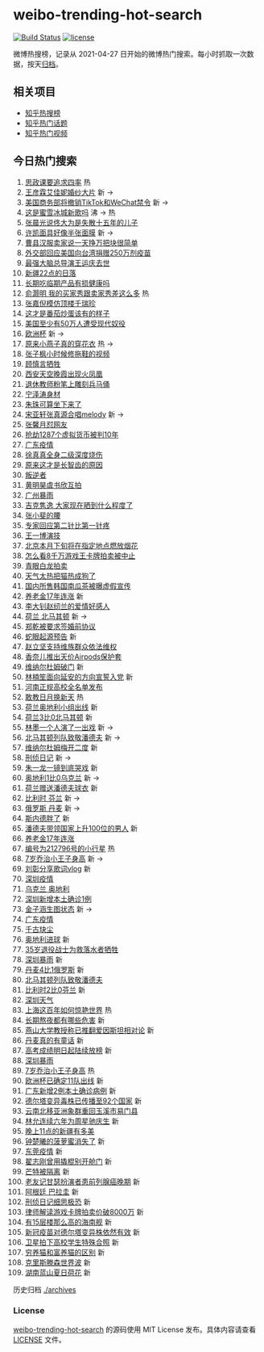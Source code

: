 # weibo-trending-hot-search

[![Build Status](https://github.com/justjavac/weibo-trending-hot-search/workflows/ci/badge.svg?branch=master)](https://github.com/justjavac/weibo-trending-hot-search/actions)
[![license](https://img.shields.io/github/license/justjavac/weibo-trending-hot-search)](https://github.com/justjavac/weibo-trending-hot-search/blob/master/LICENSE)

微博热搜榜，记录从 2021-04-27 日开始的微博热门搜索。每小时抓取一次数据，按天[归档](./archives)。

## 相关项目

- [知乎热搜榜](https://github.com/justjavac/zhihu-trending-top-search)
- [知乎热门话题](https://github.com/justjavac/zhihu-trending-hot-questions)
- [知乎热门视频](https://github.com/justjavac/zhihu-trending-hot-video)

## 今日热门搜索

<!-- BEGIN -->
<!-- 最后更新时间 Tue Jun 22 2021 08:54:46 GMT+0800 (China Standard Time) -->

1. [思政课要追求四率](https://s.weibo.com//weibo?q=%23%E6%80%9D%E6%94%BF%E8%AF%BE%E8%A6%81%E8%BF%BD%E6%B1%82%E5%9B%9B%E7%8E%87%23&Refer=new_time)
   热
2. [王彦霖艾佳妮婚纱大片](https://s.weibo.com//weibo?q=%23%E7%8E%8B%E5%BD%A6%E9%9C%96%E8%89%BE%E4%BD%B3%E5%A6%AE%E5%A9%9A%E7%BA%B1%E5%A4%A7%E7%89%87%23&Refer=top)
   新 ->
3. [美国商务部将撤销TikTok和WeChat禁令](https://s.weibo.com//weibo?q=%23%E7%BE%8E%E5%9B%BD%E5%95%86%E5%8A%A1%E9%83%A8%E5%B0%86%E6%92%A4%E9%94%80TikTok%E5%92%8CWeChat%E7%A6%81%E4%BB%A4%23&Refer=top)
   新 ->
4. [这是蜜雪冰城新歌吗](https://s.weibo.com//weibo?q=%23%E8%BF%99%E6%98%AF%E8%9C%9C%E9%9B%AA%E5%86%B0%E5%9F%8E%E6%96%B0%E6%AD%8C%E5%90%97%23&Refer=top)
   沸 -> 热
5. [张晨光说佟大为是失散十五年的儿子](https://s.weibo.com//weibo?q=%23%E5%BC%A0%E6%99%A8%E5%85%89%E8%AF%B4%E4%BD%9F%E5%A4%A7%E4%B8%BA%E6%98%AF%E5%A4%B1%E6%95%A3%E5%8D%81%E4%BA%94%E5%B9%B4%E7%9A%84%E5%84%BF%E5%AD%90%23&Refer=top)
6. [许凯面具好像半张面膜](https://s.weibo.com//weibo?q=%23%E8%AE%B8%E5%87%AF%E9%9D%A2%E5%85%B7%E5%A5%BD%E5%83%8F%E5%8D%8A%E5%BC%A0%E9%9D%A2%E8%86%9C%23&Refer=top)
   新 ->
7. [曹县汉服卖家说一天挣万把块很简单](https://s.weibo.com//weibo?q=%23%E6%9B%B9%E5%8E%BF%E6%B1%89%E6%9C%8D%E5%8D%96%E5%AE%B6%E8%AF%B4%E4%B8%80%E5%A4%A9%E6%8C%A3%E4%B8%87%E6%8A%8A%E5%9D%97%E5%BE%88%E7%AE%80%E5%8D%95%23&Refer=top)
8. [外交部回应美国向台湾捐赠250万剂疫苗](https://s.weibo.com//weibo?q=%23%E5%A4%96%E4%BA%A4%E9%83%A8%E5%9B%9E%E5%BA%94%E7%BE%8E%E5%9B%BD%E5%90%91%E5%8F%B0%E6%B9%BE%E6%8D%90%E8%B5%A0250%E4%B8%87%E5%89%82%E7%96%AB%E8%8B%97%23&Refer=top)
9. [最强大脑总导演王运庆去世](https://s.weibo.com//weibo?q=%23%E6%9C%80%E5%BC%BA%E5%A4%A7%E8%84%91%E6%80%BB%E5%AF%BC%E6%BC%94%E7%8E%8B%E8%BF%90%E5%BA%86%E5%8E%BB%E4%B8%96%23&Refer=top)
10. [新疆22点的日落](https://s.weibo.com//weibo?q=%23%E6%96%B0%E7%96%8622%E7%82%B9%E7%9A%84%E6%97%A5%E8%90%BD%23&Refer=top)
11. [长期吃临期产品有损健康吗](https://s.weibo.com//weibo?q=%23%E9%95%BF%E6%9C%9F%E5%90%83%E4%B8%B4%E6%9C%9F%E4%BA%A7%E5%93%81%E6%9C%89%E6%8D%9F%E5%81%A5%E5%BA%B7%E5%90%97%23&Refer=top)
12. [俞灏明
    我的买家秀跟卖家秀差这么多](https://s.weibo.com//weibo?q=%E4%BF%9E%E7%81%8F%E6%98%8E%20%E6%88%91%E7%9A%84%E4%B9%B0%E5%AE%B6%E7%A7%80%E8%B7%9F%E5%8D%96%E5%AE%B6%E7%A7%80%E5%B7%AE%E8%BF%99%E4%B9%88%E5%A4%9A&Refer=top)
    热
13. [张嘉倪模仿顶楼千瑞珍](https://s.weibo.com//weibo?q=%23%E5%BC%A0%E5%98%89%E5%80%AA%E6%A8%A1%E4%BB%BF%E9%A1%B6%E6%A5%BC%E5%8D%83%E7%91%9E%E7%8F%8D%23&Refer=top)
14. [这才是番茄炒蛋该有的样子](https://s.weibo.com//weibo?q=%23%E8%BF%99%E6%89%8D%E6%98%AF%E7%95%AA%E8%8C%84%E7%82%92%E8%9B%8B%E8%AF%A5%E6%9C%89%E7%9A%84%E6%A0%B7%E5%AD%90%23&Refer=top)
15. [美国至少有50万人遭受现代奴役](https://s.weibo.com//weibo?q=%23%E7%BE%8E%E5%9B%BD%E8%87%B3%E5%B0%91%E6%9C%8950%E4%B8%87%E4%BA%BA%E9%81%AD%E5%8F%97%E7%8E%B0%E4%BB%A3%E5%A5%B4%E5%BD%B9%23&Refer=top)
16. [欧洲杯](https://s.weibo.com//weibo?q=%E6%AC%A7%E6%B4%B2%E6%9D%AF&Refer=top) 新
    ->
17. [原来小燕子真的穿花衣](https://s.weibo.com//weibo?q=%23%E5%8E%9F%E6%9D%A5%E5%B0%8F%E7%87%95%E5%AD%90%E7%9C%9F%E7%9A%84%E7%A9%BF%E8%8A%B1%E8%A1%A3%23&Refer=top)
    热 ->
18. [张子枫小时候修拖鞋的视频](https://s.weibo.com//weibo?q=%23%E5%BC%A0%E5%AD%90%E6%9E%AB%E5%B0%8F%E6%97%B6%E5%80%99%E4%BF%AE%E6%8B%96%E9%9E%8B%E7%9A%84%E8%A7%86%E9%A2%91%23&Refer=top)
19. [顾慎言牺牲](https://s.weibo.com//weibo?q=%23%E9%A1%BE%E6%85%8E%E8%A8%80%E7%89%BA%E7%89%B2%23&Refer=top)
20. [西安天空晚霞出现火凤凰](https://s.weibo.com//weibo?q=%23%E8%A5%BF%E5%AE%89%E5%A4%A9%E7%A9%BA%E6%99%9A%E9%9C%9E%E5%87%BA%E7%8E%B0%E7%81%AB%E5%87%A4%E5%87%B0%23&Refer=top)
21. [退休教师粉笔上雕刻兵马俑](https://s.weibo.com//weibo?q=%23%E9%80%80%E4%BC%91%E6%95%99%E5%B8%88%E7%B2%89%E7%AC%94%E4%B8%8A%E9%9B%95%E5%88%BB%E5%85%B5%E9%A9%AC%E4%BF%91%23&Refer=top)
22. [宁泽涛身材](https://s.weibo.com//weibo?q=%23%E5%AE%81%E6%B3%BD%E6%B6%9B%E8%BA%AB%E6%9D%90%23&Refer=top)
23. [朱珠可算坐下来了](https://s.weibo.com//weibo?q=%23%E6%9C%B1%E7%8F%A0%E5%8F%AF%E7%AE%97%E5%9D%90%E4%B8%8B%E6%9D%A5%E4%BA%86%23&Refer=top)
24. [宋亚轩张真源合唱melody](https://s.weibo.com//weibo?q=%23%E5%AE%8B%E4%BA%9A%E8%BD%A9%E5%BC%A0%E7%9C%9F%E6%BA%90%E5%90%88%E5%94%B1melody%23&Refer=top)
    新 ->
25. [张馨月怼网友](https://s.weibo.com//weibo?q=%23%E5%BC%A0%E9%A6%A8%E6%9C%88%E6%80%BC%E7%BD%91%E5%8F%8B%23&Refer=top)
26. [抢劫1287个虚拟货币被判10年](https://s.weibo.com//weibo?q=%23%E6%8A%A2%E5%8A%AB1287%E4%B8%AA%E8%99%9A%E6%8B%9F%E8%B4%A7%E5%B8%81%E8%A2%AB%E5%88%A410%E5%B9%B4%23&Refer=top)
27. [广东疫情](https://s.weibo.com//weibo?q=%E5%B9%BF%E4%B8%9C%E7%96%AB%E6%83%85&Refer=top)
28. [徐真真全身二级深度烧伤](https://s.weibo.com//weibo?q=%23%E5%BE%90%E7%9C%9F%E7%9C%9F%E5%85%A8%E8%BA%AB%E4%BA%8C%E7%BA%A7%E6%B7%B1%E5%BA%A6%E7%83%A7%E4%BC%A4%23&Refer=top)
29. [原来这才是长智齿的原因](https://s.weibo.com//weibo?q=%23%E5%8E%9F%E6%9D%A5%E8%BF%99%E6%89%8D%E6%98%AF%E9%95%BF%E6%99%BA%E9%BD%BF%E7%9A%84%E5%8E%9F%E5%9B%A0%23&Refer=top)
30. [叛逆者](https://s.weibo.com//weibo?q=%E5%8F%9B%E9%80%86%E8%80%85&Refer=top)
31. [黄明昊虞书欣互拍](https://s.weibo.com//weibo?q=%23%E9%BB%84%E6%98%8E%E6%98%8A%E8%99%9E%E4%B9%A6%E6%AC%A3%E4%BA%92%E6%8B%8D%23&Refer=top)
32. [广州暴雨](https://s.weibo.com//weibo?q=%23%E5%B9%BF%E5%B7%9E%E6%9A%B4%E9%9B%A8%23&Refer=top)
33. [吉克隽逸
    大家现在晒到什么程度了](https://s.weibo.com//weibo?q=%E5%90%89%E5%85%8B%E9%9A%BD%E9%80%B8%20%E5%A4%A7%E5%AE%B6%E7%8E%B0%E5%9C%A8%E6%99%92%E5%88%B0%E4%BB%80%E4%B9%88%E7%A8%8B%E5%BA%A6%E4%BA%86&Refer=top)
34. [张小斐的腰](https://s.weibo.com//weibo?q=%23%E5%BC%A0%E5%B0%8F%E6%96%90%E7%9A%84%E8%85%B0%23&Refer=top)
35. [专家回应第二针比第一针疼](https://s.weibo.com//weibo?q=%23%E4%B8%93%E5%AE%B6%E5%9B%9E%E5%BA%94%E7%AC%AC%E4%BA%8C%E9%92%88%E6%AF%94%E7%AC%AC%E4%B8%80%E9%92%88%E7%96%BC%23&Refer=top)
36. [王一博演技](https://s.weibo.com//weibo?q=%23%E7%8E%8B%E4%B8%80%E5%8D%9A%E6%BC%94%E6%8A%80%23&Refer=top)
37. [北京本月下旬将在指定地点燃放烟花](https://s.weibo.com//weibo?q=%23%E5%8C%97%E4%BA%AC%E6%9C%AC%E6%9C%88%E4%B8%8B%E6%97%AC%E5%B0%86%E5%9C%A8%E6%8C%87%E5%AE%9A%E5%9C%B0%E7%82%B9%E7%87%83%E6%94%BE%E7%83%9F%E8%8A%B1%23&Refer=top)
38. [怎么看8千万游戏王卡牌拍卖被中止](https://s.weibo.com//weibo?q=%23%E6%80%8E%E4%B9%88%E7%9C%8B8%E5%8D%83%E4%B8%87%E6%B8%B8%E6%88%8F%E7%8E%8B%E5%8D%A1%E7%89%8C%E6%8B%8D%E5%8D%96%E8%A2%AB%E4%B8%AD%E6%AD%A2%23&Refer=top)
39. [青眼白龙拍卖](https://s.weibo.com//weibo?q=%23%E9%9D%92%E7%9C%BC%E7%99%BD%E9%BE%99%E6%8B%8D%E5%8D%96%23&Refer=top)
40. [天气太热把猫热成狗了](https://s.weibo.com//weibo?q=%23%E5%A4%A9%E6%B0%94%E5%A4%AA%E7%83%AD%E6%8A%8A%E7%8C%AB%E7%83%AD%E6%88%90%E7%8B%97%E4%BA%86%23&Refer=top)
41. [国内所售韩国南瓜茶被曝虚假宣传](https://s.weibo.com//weibo?q=%23%E5%9B%BD%E5%86%85%E6%89%80%E5%94%AE%E9%9F%A9%E5%9B%BD%E5%8D%97%E7%93%9C%E8%8C%B6%E8%A2%AB%E6%9B%9D%E8%99%9A%E5%81%87%E5%AE%A3%E4%BC%A0%23&Refer=top)
42. [养老金17年连涨](https://s.weibo.com//weibo?q=%E5%85%BB%E8%80%81%E9%87%9117%E5%B9%B4%E8%BF%9E%E6%B6%A8&Refer=top)
    新
43. [李大钊赵纫兰的爱情好感人](https://s.weibo.com//weibo?q=%23%E6%9D%8E%E5%A4%A7%E9%92%8A%E8%B5%B5%E7%BA%AB%E5%85%B0%E7%9A%84%E7%88%B1%E6%83%85%E5%A5%BD%E6%84%9F%E4%BA%BA%23&Refer=top)
44. [荷兰 北马其顿](https://s.weibo.com//weibo?q=%E8%8D%B7%E5%85%B0%20%E5%8C%97%E9%A9%AC%E5%85%B6%E9%A1%BF&Refer=top)
    新 ->
45. [郑乾被要求签婚前协议](https://s.weibo.com//weibo?q=%23%E9%83%91%E4%B9%BE%E8%A2%AB%E8%A6%81%E6%B1%82%E7%AD%BE%E5%A9%9A%E5%89%8D%E5%8D%8F%E8%AE%AE%23&Refer=top)
46. [蛇眼起源预告](https://s.weibo.com//weibo?q=%E8%9B%87%E7%9C%BC%E8%B5%B7%E6%BA%90%E9%A2%84%E5%91%8A&Refer=top)
    新
47. [赵立坚支持维族群众依法维权](https://s.weibo.com//weibo?q=%23%E8%B5%B5%E7%AB%8B%E5%9D%9A%E6%94%AF%E6%8C%81%E7%BB%B4%E6%97%8F%E7%BE%A4%E4%BC%97%E4%BE%9D%E6%B3%95%E7%BB%B4%E6%9D%83%23&Refer=top)
48. [香奈儿推出天价Airpods保护套](https://s.weibo.com//weibo?q=%23%E9%A6%99%E5%A5%88%E5%84%BF%E6%8E%A8%E5%87%BA%E5%A4%A9%E4%BB%B7Airpods%E4%BF%9D%E6%8A%A4%E5%A5%97%23&Refer=top)
49. [维纳尔杜姆破门](https://s.weibo.com//weibo?q=%E7%BB%B4%E7%BA%B3%E5%B0%94%E6%9D%9C%E5%A7%86%E7%A0%B4%E9%97%A8&Refer=top)
    新
50. [林楠笙面向延安的方向宣誓入党](https://s.weibo.com//weibo?q=%23%E6%9E%97%E6%A5%A0%E7%AC%99%E9%9D%A2%E5%90%91%E5%BB%B6%E5%AE%89%E7%9A%84%E6%96%B9%E5%90%91%E5%AE%A3%E8%AA%93%E5%85%A5%E5%85%9A%23&Refer=top)
    新
51. [河南正规高校全名单发布](https://s.weibo.com//weibo?q=%23%E6%B2%B3%E5%8D%97%E6%AD%A3%E8%A7%84%E9%AB%98%E6%A0%A1%E5%85%A8%E5%90%8D%E5%8D%95%E5%8F%91%E5%B8%83%23&Refer=top)
52. [敢教日月换新天](https://s.weibo.com//weibo?q=%23%E6%95%A2%E6%95%99%E6%97%A5%E6%9C%88%E6%8D%A2%E6%96%B0%E5%A4%A9%23&Refer=new_time)
    热
53. [荷兰奥地利小组出线](https://s.weibo.com//weibo?q=%E8%8D%B7%E5%85%B0%E5%A5%A5%E5%9C%B0%E5%88%A9%E5%B0%8F%E7%BB%84%E5%87%BA%E7%BA%BF&Refer=top)
    新
54. [荷兰3比0北马其顿](https://s.weibo.com//weibo?q=%E8%8D%B7%E5%85%B03%E6%AF%940%E5%8C%97%E9%A9%AC%E5%85%B6%E9%A1%BF&Refer=top)
    新
55. [林墨一个人演了一出戏](https://s.weibo.com//weibo?q=%23%E6%9E%97%E5%A2%A8%E4%B8%80%E4%B8%AA%E4%BA%BA%E6%BC%94%E4%BA%86%E4%B8%80%E5%87%BA%E6%88%8F%23&Refer=top)
    新 ->
56. [北马其顿列队致敬潘德夫](https://s.weibo.com//weibo?q=%E5%8C%97%E9%A9%AC%E5%85%B6%E9%A1%BF%E5%88%97%E9%98%9F%E8%87%B4%E6%95%AC%E6%BD%98%E5%BE%B7%E5%A4%AB&Refer=top)
    新 ->
57. [维纳尔杜姆梅开二度](https://s.weibo.com//weibo?q=%E7%BB%B4%E7%BA%B3%E5%B0%94%E6%9D%9C%E5%A7%86%E6%A2%85%E5%BC%80%E4%BA%8C%E5%BA%A6&Refer=top)
    新
58. [刑侦日记](https://s.weibo.com//weibo?q=%E5%88%91%E4%BE%A6%E6%97%A5%E8%AE%B0&Refer=top)
    新 ->
59. [朱一龙一镜到底哭戏](https://s.weibo.com//weibo?q=%23%E6%9C%B1%E4%B8%80%E9%BE%99%E4%B8%80%E9%95%9C%E5%88%B0%E5%BA%95%E5%93%AD%E6%88%8F%23&Refer=top)
    新
60. [奥地利1比0乌克兰](https://s.weibo.com//weibo?q=%E5%A5%A5%E5%9C%B0%E5%88%A91%E6%AF%940%E4%B9%8C%E5%85%8B%E5%85%B0&Refer=top)
    新 ->
61. [荷兰赠送潘德夫球衣](https://s.weibo.com//weibo?q=%23%E8%8D%B7%E5%85%B0%E8%B5%A0%E9%80%81%E6%BD%98%E5%BE%B7%E5%A4%AB%E7%90%83%E8%A1%A3%23&Refer=top)
    新
62. [比利时 芬兰](https://s.weibo.com//weibo?q=%E6%AF%94%E5%88%A9%E6%97%B6%20%E8%8A%AC%E5%85%B0&Refer=top)
    新 ->
63. [俄罗斯 丹麦](https://s.weibo.com//weibo?q=%E4%BF%84%E7%BD%97%E6%96%AF%20%E4%B8%B9%E9%BA%A6&Refer=top)
    新 ->
64. [斯内德胖了](https://s.weibo.com//weibo?q=%E6%96%AF%E5%86%85%E5%BE%B7%E8%83%96%E4%BA%86&Refer=top)
    新
65. [潘德夫带领国家上升100位的男人](https://s.weibo.com//weibo?q=%23%E6%BD%98%E5%BE%B7%E5%A4%AB%E5%B8%A6%E9%A2%86%E5%9B%BD%E5%AE%B6%E4%B8%8A%E5%8D%87100%E4%BD%8D%E7%9A%84%E7%94%B7%E4%BA%BA%23&Refer=top)
    新
66. [养老金17年连涨](https://s.weibo.com//weibo?q=%23%E5%85%BB%E8%80%81%E9%87%9117%E5%B9%B4%E8%BF%9E%E6%B6%A8%23&Refer=top)
67. [编号为212796号的小行星](https://s.weibo.com//weibo?q=%23%E7%BC%96%E5%8F%B7%E4%B8%BA212796%E5%8F%B7%E7%9A%84%E5%B0%8F%E8%A1%8C%E6%98%9F%23&Refer=new_time)
    热
68. [7岁乔治小王子身高](https://s.weibo.com//weibo?q=7%E5%B2%81%E4%B9%94%E6%B2%BB%E5%B0%8F%E7%8E%8B%E5%AD%90%E8%BA%AB%E9%AB%98&Refer=top)
    新 ->
69. [刘彰分享歌词vlog](https://s.weibo.com//weibo?q=%23%E5%88%98%E5%BD%B0%E5%88%86%E4%BA%AB%E6%AD%8C%E8%AF%8Dvlog%23&Refer=top)
    新
70. [深圳疫情](https://s.weibo.com//weibo?q=%E6%B7%B1%E5%9C%B3%E7%96%AB%E6%83%85&Refer=top)
71. [乌克兰 奥地利](https://s.weibo.com//weibo?q=%E4%B9%8C%E5%85%8B%E5%85%B0%20%E5%A5%A5%E5%9C%B0%E5%88%A9&Refer=top)
72. [深圳新增本土确诊1例](https://s.weibo.com//weibo?q=%23%E6%B7%B1%E5%9C%B3%E6%96%B0%E5%A2%9E%E6%9C%AC%E5%9C%9F%E7%A1%AE%E8%AF%8A1%E4%BE%8B%23&Refer=top)
73. [金子涵生图状态](https://s.weibo.com//weibo?q=%23%E9%87%91%E5%AD%90%E6%B6%B5%E7%94%9F%E5%9B%BE%E7%8A%B6%E6%80%81%23&Refer=top)
    新 ->
74. [广东疫情](https://s.weibo.com//weibo?q=%23%E5%B9%BF%E4%B8%9C%E7%96%AB%E6%83%85%23&Refer=top)
75. [千古玦尘](https://s.weibo.com//weibo?q=%E5%8D%83%E5%8F%A4%E7%8E%A6%E5%B0%98&Refer=top)
76. [奥地利进球](https://s.weibo.com//weibo?q=%E5%A5%A5%E5%9C%B0%E5%88%A9%E8%BF%9B%E7%90%83&Refer=top)
    新
77. [35岁退役战士为救落水者牺牲](https://s.weibo.com//weibo?q=%2335%E5%B2%81%E9%80%80%E5%BD%B9%E6%88%98%E5%A3%AB%E4%B8%BA%E6%95%91%E8%90%BD%E6%B0%B4%E8%80%85%E7%89%BA%E7%89%B2%23&Refer=top)
78. [深圳暴雨](https://s.weibo.com//weibo?q=%E6%B7%B1%E5%9C%B3%E6%9A%B4%E9%9B%A8&Refer=top)
    新
79. [丹麦4比1俄罗斯](https://s.weibo.com//weibo?q=%E4%B8%B9%E9%BA%A64%E6%AF%941%E4%BF%84%E7%BD%97%E6%96%AF&Refer=top)
    新
80. [北马其顿列队致敬潘德夫](https://s.weibo.com//weibo?q=%23%E5%8C%97%E9%A9%AC%E5%85%B6%E9%A1%BF%E5%88%97%E9%98%9F%E8%87%B4%E6%95%AC%E6%BD%98%E5%BE%B7%E5%A4%AB%23&Refer=top)
81. [比利时2比0芬兰](https://s.weibo.com//weibo?q=%E6%AF%94%E5%88%A9%E6%97%B62%E6%AF%940%E8%8A%AC%E5%85%B0&Refer=top)
    新
82. [深圳天气](https://s.weibo.com//weibo?q=%23%E6%B7%B1%E5%9C%B3%E5%A4%A9%E6%B0%94%23&Refer=top)
83. [上海这百年如何惊艳世界](https://s.weibo.com//weibo?q=%23%E4%B8%8A%E6%B5%B7%E8%BF%99%E7%99%BE%E5%B9%B4%E5%A6%82%E4%BD%95%E6%83%8A%E8%89%B3%E4%B8%96%E7%95%8C%23&Refer=new_time)
    热
84. [长期熬夜都有哪些危害](https://s.weibo.com//weibo?q=%23%E9%95%BF%E6%9C%9F%E7%86%AC%E5%A4%9C%E9%83%BD%E6%9C%89%E5%93%AA%E4%BA%9B%E5%8D%B1%E5%AE%B3%23&Refer=top)
    新
85. [燕山大学教授称已推翻爱因斯坦相对论](https://s.weibo.com//weibo?q=%23%E7%87%95%E5%B1%B1%E5%A4%A7%E5%AD%A6%E6%95%99%E6%8E%88%E7%A7%B0%E5%B7%B2%E6%8E%A8%E7%BF%BB%E7%88%B1%E5%9B%A0%E6%96%AF%E5%9D%A6%E7%9B%B8%E5%AF%B9%E8%AE%BA%23&Refer=top)
    新
86. [丹麦真的有童话](https://s.weibo.com//weibo?q=%23%E4%B8%B9%E9%BA%A6%E7%9C%9F%E7%9A%84%E6%9C%89%E7%AB%A5%E8%AF%9D%23&Refer=top)
    新
87. [高考成绩明日起陆续放榜](https://s.weibo.com//weibo?q=%23%E9%AB%98%E8%80%83%E6%88%90%E7%BB%A9%E6%98%8E%E6%97%A5%E8%B5%B7%E9%99%86%E7%BB%AD%E6%94%BE%E6%A6%9C%23&Refer=top)
    新
88. [深圳暴雨](https://s.weibo.com//weibo?q=%23%E6%B7%B1%E5%9C%B3%E6%9A%B4%E9%9B%A8%23&Refer=top)
89. [7岁乔治小王子身高](https://s.weibo.com//weibo?q=%237%E5%B2%81%E4%B9%94%E6%B2%BB%E5%B0%8F%E7%8E%8B%E5%AD%90%E8%BA%AB%E9%AB%98%23&Refer=top)
    热
90. [欧洲杯已确定11队出线](https://s.weibo.com//weibo?q=%23%E6%AC%A7%E6%B4%B2%E6%9D%AF%E5%B7%B2%E7%A1%AE%E5%AE%9A11%E9%98%9F%E5%87%BA%E7%BA%BF%23&Refer=top)
    新
91. [广东新增2例本土确诊病例](https://s.weibo.com//weibo?q=%23%E5%B9%BF%E4%B8%9C%E6%96%B0%E5%A2%9E2%E4%BE%8B%E6%9C%AC%E5%9C%9F%E7%A1%AE%E8%AF%8A%E7%97%85%E4%BE%8B%23&Refer=top)
    新
92. [德尔塔变异毒株已传播至92个国家](https://s.weibo.com//weibo?q=%23%E5%BE%B7%E5%B0%94%E5%A1%94%E5%8F%98%E5%BC%82%E6%AF%92%E6%A0%AA%E5%B7%B2%E4%BC%A0%E6%92%AD%E8%87%B392%E4%B8%AA%E5%9B%BD%E5%AE%B6%23&Refer=top)
    新
93. [云南北移亚洲象群重回玉溪市易门县](https://s.weibo.com//weibo?q=%23%E4%BA%91%E5%8D%97%E5%8C%97%E7%A7%BB%E4%BA%9A%E6%B4%B2%E8%B1%A1%E7%BE%A4%E9%87%8D%E5%9B%9E%E7%8E%89%E6%BA%AA%E5%B8%82%E6%98%93%E9%97%A8%E5%8E%BF%23&Refer=top)
94. [林允连续六年为周星驰庆生](https://s.weibo.com//weibo?q=%23%E6%9E%97%E5%85%81%E8%BF%9E%E7%BB%AD%E5%85%AD%E5%B9%B4%E4%B8%BA%E5%91%A8%E6%98%9F%E9%A9%B0%E5%BA%86%E7%94%9F%23&Refer=top)
    新
95. [晚上11点的新疆有多美](https://s.weibo.com//weibo?q=%23%E6%99%9A%E4%B8%8A11%E7%82%B9%E7%9A%84%E6%96%B0%E7%96%86%E6%9C%89%E5%A4%9A%E7%BE%8E%23&Refer=top)
96. [钟楚曦的菠萝蜜消失了](https://s.weibo.com//weibo?q=%23%E9%92%9F%E6%A5%9A%E6%9B%A6%E7%9A%84%E8%8F%A0%E8%90%9D%E8%9C%9C%E6%B6%88%E5%A4%B1%E4%BA%86%23&Refer=top)
    新
97. [东莞疫情](https://s.weibo.com//weibo?q=%E4%B8%9C%E8%8E%9E%E7%96%AB%E6%83%85&Refer=top)
    新
98. [翟志刚曾用撬棍别开舱门](https://s.weibo.com//weibo?q=%23%E7%BF%9F%E5%BF%97%E5%88%9A%E6%9B%BE%E7%94%A8%E6%92%AC%E6%A3%8D%E5%88%AB%E5%BC%80%E8%88%B1%E9%97%A8%23&Refer=top)
    新
99. [芒特被隔离](https://s.weibo.com//weibo?q=%E8%8A%92%E7%89%B9%E8%A2%AB%E9%9A%94%E7%A6%BB&Refer=top)
    新
100. [老友记甘瑟扮演者患前列腺癌晚期](https://s.weibo.com//weibo?q=%23%E8%80%81%E5%8F%8B%E8%AE%B0%E7%94%98%E7%91%9F%E6%89%AE%E6%BC%94%E8%80%85%E6%82%A3%E5%89%8D%E5%88%97%E8%85%BA%E7%99%8C%E6%99%9A%E6%9C%9F%23&Refer=top)
     新
101. [阿根廷 巴拉圭](https://s.weibo.com//weibo?q=%E9%98%BF%E6%A0%B9%E5%BB%B7%20%E5%B7%B4%E6%8B%89%E5%9C%AD&Refer=top)
     新
102. [刑侦日记细思极恐](https://s.weibo.com//weibo?q=%23%E5%88%91%E4%BE%A6%E6%97%A5%E8%AE%B0%E7%BB%86%E6%80%9D%E6%9E%81%E6%81%90%23&Refer=top)
     新
103. [律师解读游戏卡牌拍卖价破8000万](https://s.weibo.com//weibo?q=%23%E5%BE%8B%E5%B8%88%E8%A7%A3%E8%AF%BB%E6%B8%B8%E6%88%8F%E5%8D%A1%E7%89%8C%E6%8B%8D%E5%8D%96%E4%BB%B7%E7%A0%B48000%E4%B8%87%23&Refer=top)
     新
104. [有15层楼那么高的海南舰](https://s.weibo.com//weibo?q=%23%E6%9C%8915%E5%B1%82%E6%A5%BC%E9%82%A3%E4%B9%88%E9%AB%98%E7%9A%84%E6%B5%B7%E5%8D%97%E8%88%B0%23&Refer=top)
     新
105. [新冠疫苗对德尔塔变异株依然有效](https://s.weibo.com//weibo?q=%23%E6%96%B0%E5%86%A0%E7%96%AB%E8%8B%97%E5%AF%B9%E5%BE%B7%E5%B0%94%E5%A1%94%E5%8F%98%E5%BC%82%E6%A0%AA%E4%BE%9D%E7%84%B6%E6%9C%89%E6%95%88%23&Refer=top)
     新
106. [卫星拍下高校学生特殊合照](https://s.weibo.com//weibo?q=%23%E5%8D%AB%E6%98%9F%E6%8B%8D%E4%B8%8B%E9%AB%98%E6%A0%A1%E5%AD%A6%E7%94%9F%E7%89%B9%E6%AE%8A%E5%90%88%E7%85%A7%23&Refer=top)
     新
107. [穷养猫和富养猫的区别](https://s.weibo.com//weibo?q=%23%E7%A9%B7%E5%85%BB%E7%8C%AB%E5%92%8C%E5%AF%8C%E5%85%BB%E7%8C%AB%E7%9A%84%E5%8C%BA%E5%88%AB%23&Refer=top)
     新
108. [克里斯滕森世界波](https://s.weibo.com//weibo?q=%E5%85%8B%E9%87%8C%E6%96%AF%E6%BB%95%E6%A3%AE%E4%B8%96%E7%95%8C%E6%B3%A2&Refer=top)
     新
109. [湖南蓝山夏日荷花](https://s.weibo.com//weibo?q=%23%E6%B9%96%E5%8D%97%E8%93%9D%E5%B1%B1%E5%A4%8F%E6%97%A5%E8%8D%B7%E8%8A%B1%23&Refer=top)
     新

<!-- END -->

历史归档 [./archives](./archives)

### License

[weibo-trending-hot-search](https://github.com/justjavac/weibo-trending-hot-search)
的源码使用 MIT License 发布。具体内容请查看 [LICENSE](./LICENSE) 文件。
